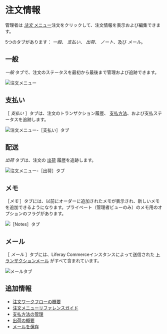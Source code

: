 # 注文情報

管理者は [_注文_ メニュー](./orders-menu-reference-guide.md)注文をクリックして、注文情報を表示および編集できます。

5つのタブがあります： _一般_、 _支払い_、 _出荷_、 _ノート_、及び _メール_。

## 一般

_一般_ タブで、注文のステータスを最初から最後まで管理および追跡できます。

![注文メニュー](./order-information/images/01.png)

## 支払い

［ _支払い_ ］タブは、注文のトランザクション履歴、 [支払方法](../../store-administration/configuring-payment-methods/managing-payment-methods.md)、および支払ステータスを追跡します。

![注文メニュー-［支払い］タブ](./order-information/images/02.png)

## 配送

_出荷_ タブは、注文の [出荷](../shipments/introduction-to-shipments.md) 履歴を追跡します。

![注文メニュー-［出荷］タブ](./order-information/images/03.png)

## メモ

［_メモ_ ］タブには、以前にオーダーに追加されたメモが表示され、新しいメモを追加できるようになります。プライベート（管理者ビューのみ）のメモ用のオプションのフラグがあります。

![［Notes］タブ](./order-information/images/04.png)

## メール

［ _メール_ ］タブには、Liferay Commerceインスタンスによって送信された [トランザクションメール](../../store-administration/sending-emails/store-emails.md) がすべて含まれています。

![メールタブ](./order-information/images/05.png)

## 追加情報

* [注文ワークフローの概要](../order-workflows/introduction-to-order-workflows.md)
* [注文メニューリファレンスガイド](./orders-menu-reference-guide.md)
* [支払方法の管理](../../store-administration/configuring-payment-methods/managing-payment-methods.md)
* [出荷の概要](../shipments/introduction-to-shipments.md)
* [メールを保存](../../store-administration/sending-emails/store-emails.md)
